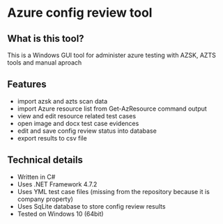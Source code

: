 # Azure config review tool
## What is this tool?
This is a Windows GUI tool for administer azure testing with AZSK, AZTS tools and manual aproach
## Features
* import azsk and azts scan data
* import Azure resource list from Get-AzResource command output
* view and edit resource related test cases
* open image and docx test case evidences
* edit and save config review status into database
* export results to csv file
## Technical details
* Written in C#
* Uses .NET Framework 4.7.2
* Uses YML test case files (missing from the repository because it is company property)
* Uses SqLite database to store config review results
* Tested on Windows 10 (64bit)
